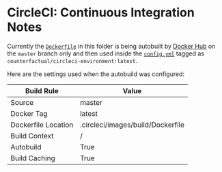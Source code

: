 # CircleCI: Continuous Integration Notes

Currently the [`Dockerfile`](./images/build/Dockerfile) in this folder is being autobuilt by [Docker Hub](https://cloud.docker.com/u/counterfactual/repository/docker/counterfactual/circleci-environment/builds) on the `master` branch only and then used inside the [`config.yml`](./config.yml) tagged as `counterfactual/circleci-environment:latest`.

Here are the settings used when the autobuild was configured:

| Build Rule          	| Value                             	|
|---------------------	|-----------------------------------	|
| Source              	| master                            	|
| Docker Tag          	| latest                            	|
| Dockerfile Location 	| .circleci/images/build/Dockerfile 	|
| Build Context       	| /                                 	|
| Autobuild           	| True                              	|
| Build Caching       	| True                              	|

